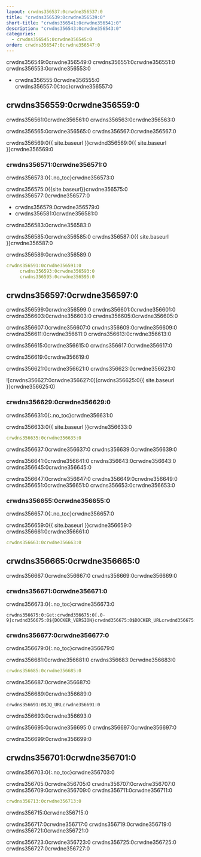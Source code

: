 ```yaml
---
layout: crwdns356537:0crwdne356537:0
title: "crwdns356539:0crwdne356539:0"
short-title: "crwdns356541:0crwdne356541:0"
description: "crwdns356543:0crwdne356543:0"
categories:
  - crwdns356545:0crwdne356545:0
order: crwdns356547:0crwdne356547:0
---
```


crwdns356549:0crwdne356549:0 crwdns356551:0crwdne356551:0 crwdns356553:0crwdne356553:0

* crwdns356555:0crwdne356555:0
crwdns356557:0{:toc}crwdne356557:0

## crwdns356559:0crwdne356559:0

crwdns356561:0crwdne356561:0 crwdns356563:0crwdne356563:0

crwdns356565:0crwdne356565:0 crwdns356567:0crwdne356567:0

crwdns356569:0{{ site.baseurl }}crwdnd356569:0{{ site.baseurl }}crwdne356569:0

### crwdns356571:0crwdne356571:0
crwdns356573:0{:.no_toc}crwdne356573:0

crwdns356575:0{{site.baseurl}}crwdne356575:0 crwdns356577:0crwdne356577:0

- crwdns356579:0crwdne356579:0
- crwdns356581:0crwdne356581:0

crwdns356583:0crwdne356583:0

crwdns356585:0crwdne356585:0 crwdns356587:0{{ site.baseurl }}crwdne356587:0

crwdns356589:0crwdne356589:0

``` YAML
crwdns356591:0crwdne356591:0
     crwdns356593:0crwdne356593:0
     crwdns356595:0crwdne356595:0
```

## crwdns356597:0crwdne356597:0

crwdns356599:0crwdne356599:0 crwdns356601:0crwdne356601:0 crwdns356603:0crwdne356603:0 crwdns356605:0crwdne356605:0

crwdns356607:0crwdne356607:0 crwdns356609:0crwdne356609:0 crwdns356611:0crwdne356611:0 crwdns356613:0crwdne356613:0

crwdns356615:0crwdne356615:0 crwdns356617:0crwdne356617:0

crwdns356619:0crwdne356619:0

crwdns356621:0crwdne356621:0 crwdns356623:0crwdne356623:0

![crwdns356627:0crwdne356627:0](crwdns356625:0{{ site.baseurl }}crwdne356625:0)

### crwdns356629:0crwdne356629:0
crwdns356631:0{:.no_toc}crwdne356631:0

crwdns356633:0{{ site.baseurl }}crwdne356633:0

``` YAML
crwdns356635:0crwdne356635:0  
```

crwdns356637:0crwdne356637:0 crwdns356639:0crwdne356639:0

crwdns356641:0crwdne356641:0 crwdns356643:0crwdne356643:0 crwdns356645:0crwdne356645:0

crwdns356647:0crwdne356647:0 crwdns356649:0crwdne356649:0 crwdns356651:0crwdne356651:0 crwdns356653:0crwdne356653:0

### crwdns356655:0crwdne356655:0
crwdns356657:0{:.no_toc}crwdne356657:0

crwdns356659:0{{ site.baseurl }}crwdne356659:0 crwdns356661:0crwdne356661:0

``` YAML
crwdns356663:0crwdne356663:0
```

## crwdns356665:0crwdne356665:0

crwdns356667:0crwdne356667:0 crwdns356669:0crwdne356669:0

### crwdns356671:0crwdne356671:0
crwdns356673:0{:.no_toc}crwdne356673:0

```
crwdns356675:0:Get:crwdnd356675:0[.0-9]crwdnd356675:0${DOCKER_VERSION}crwdnd356675:0$DOCKER_URLcrwdnd356675:0${DOCKER_URL}crwdne356675:0
```

### crwdns356677:0crwdne356677:0
crwdns356679:0{:.no_toc}crwdne356679:0

crwdns356681:0crwdne356681:0 crwdns356683:0crwdne356683:0

```yaml
crwdns356685:0crwdne356685:0
```

crwdns356687:0crwdne356687:0

crwdns356689:0crwdne356689:0

```
crwdns356691:0$JQ_URLcrwdne356691:0
```

crwdns356693:0crwdne356693:0

crwdns356695:0crwdne356695:0 crwdns356697:0crwdne356697:0

crwdns356699:0crwdne356699:0

## crwdns356701:0crwdne356701:0
crwdns356703:0{:.no_toc}crwdne356703:0

crwdns356705:0crwdne356705:0 crwdns356707:0crwdne356707:0 crwdns356709:0crwdne356709:0 crwdns356711:0crwdne356711:0

```yaml 
crwdns356713:0crwdne356713:0 
```

crwdns356715:0crwdne356715:0

crwdns356717:0crwdne356717:0 crwdns356719:0crwdne356719:0 crwdns356721:0crwdne356721:0

crwdns356723:0crwdne356723:0 crwdns356725:0crwdne356725:0 crwdns356727:0crwdne356727:0

<div class="video-wrapper">
  <iframe width="560" height="315" src="crwdns356729:0crwdne356729:0" frameborder="0" allow="autoplay; encrypted-media" allowfullscreen></iframe>
</div>



